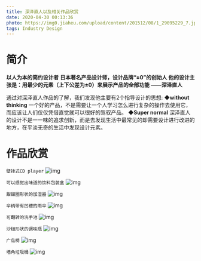 ```yaml
---
title: 深泽直人以及相关作品欣赏
date: 2020-04-30 00:13:36
photo: https://img0.jiaheu.com/upload/content/201512/08/1_29095229_7.jpg
tags: Industry Design
---
```

# 简介
**以人为本的简约设计者**
**日本著名产品设计师，设计品牌“±0”的创始人**
**他的设计主张是：用最少的元素（上下公差为±0）来展示产品的全部功能**
                                                    **——深泽直人**

通过对深泽直人作品的了解，我们发现他主要有2个指导设计的思想:
**◆without thinking**
一个好的产品，不是需要让一个人学习怎么进行复杂的操作去使用它，而应该让人们仅仅凭借直觉就可以很好的驾驭产品。
**◆Super normal**
深泽直人的设计不是一一味的追求创新，而是去发现生活中最常见的却需要设计进行改进的地方，在平淡无奇的生活中发现设计元素。

# 作品欣赏
`壁挂式CD player`
![img](https://cdn.jsdelivr.net/gh/elsyq1123/blog1123/themes/Cxo/source/img/assets/2.jpg)

`可以感觉出味道的饮料包装盒`
![img](https://cdn.jsdelivr.net/gh/elsyq1123/blog1123/themes/Cxo/source/img/assets/4.png)

`甜甜圈形状的加湿器`
![img](https://cdn.jsdelivr.net/gh/elsyq1123/blog1123/themes/Cxo/source/img/assets/1.png)

`伞柄带有凹槽的雨伞`
![img](https://cdn.jsdelivr.net/gh/elsyq1123/blog1123/themes/Cxo/source/img/assets/11.jpg)

`可翻转的洗手池`
![img](https://cdn.jsdelivr.net/gh/elsyq1123/blog1123/themes/Cxo/source/img/assets/9.png)

`沙槌形状的调味瓶`
![img](https://cdn.jsdelivr.net/gh/elsyq1123/blog1123/themes/Cxo/source/img/assets/10.png)

`广岛椅`
![img](https://cdn.jsdelivr.net/gh/elsyq1123/blog1123/themes/Cxo/source/img/assets/13.png)

`墙角垃圾桶`
![img](https://cdn.jsdelivr.net/gh/elsyq1123/blog1123/themes/Cxo/source/img/assets/12.png)